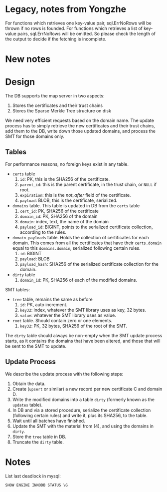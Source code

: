 
# Legacy, notes from Yongzhe
For functions which retrieves one key-value pair, sql.ErrNoRows will be thrown if no rows is founded.
For functions which retrieves a list of key-value pairs, sql.ErrNoRows will be omitted. So please check the length of the output to decide if the fetching is incomplete. 

# New notes

# Design

The DB supports the map server in two aspects:
1. Stores the certificates and their trust chains
2. Stores the Sparse Merkle Tree structure on disk

We need very efficient requests based on the domain name.
The update process has to simply retrieve the new certificates and their trust chains,
add them to the DB, write down those updated domains, and process the SMT for those
domains only.


## Tables
For performance reasons, no foreign keys exist in any table.

- `certs` table
    1. `id`: PK, this is the SHA256 of the certificate.
    2. `parent_id`: this is the parent certificate, in the trust chain, or `NULL` if root.
    3. `expiration`: this is the _not_after_ field of the certificate.
    3. `payload`: BLOB, this is the certificate, serialized.
- `domains` table. This table is updated in DB from the `certs` table
    1. `cert_id`: PK, SHA256 of the certificate
    2. `domain_id`: PK, SHA256 of the domain
    3. `domain`: index, text, the name of the domain
    4. `payload_id`: BIGINT, points to the serialized certificate collection,
    according to the rules.
- `domain_payloads` table. Holds the collection of certificates for each domain.
    This comes from all the certificates that have their `certs.domain` equal
    to this `domains.domain`, serialized following certain rules.
    1. `id`: BIGINT
    2. `payload`: BLOB
    4. `payload_hash`: SHA256 of the serialized certificate collection for the domain.
- `dirty` table
    1. `domain_id`: PK, SHA256 of each of the modified domains.

SMT tables:
- `tree` table, remains the same as before
    1. `id`: PK, auto increment.
    2. `key32`: index, whatever the SMT library uses as key, 32 bytes.
    3. `value`: whatever the SMT library uses as value.
- `root` table. Should contain zero or one elements.
    1. `key32`: PK, 32 bytes, SHA256 of the root of the SMT.

The `dirty` table should always be non-empty when the SMT update process starts,
as it contains the domains that have been altered, and those that will be
sent to the SMT to update.



## Update Process
We describe the update process with the following steps:
1. Obtain the data.
2. Create (`upsert` or similar) a new record per new certificate C and domain D.
3. Write the modified domains into a table `dirty` (formerly known as the `updates` table).
4. In DB and via a stored procedure,
serialize the certificate collection (following certain rules) and write it, plus its SHA256,
to the table.
5. Wait until all batches have finished.
6. Update the SMT with the material from (4), and using the domains in `dirty`.
7. Store the `tree` table in DB.
8. Truncate the `dirty` table.


# Notes

List last deadlock in mysql:
```sql
SHOW ENGINE INNODB STATUS \G
```

